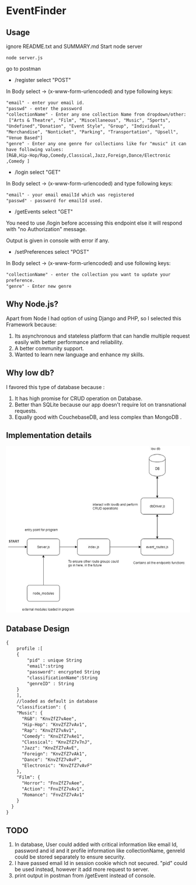 # EventFinder

## Usage

ignore README.txt and SUMMARY.md
Start node server 

```text
node server.js    
```

go to postman

* /register select "POST"

In Body select -&gt; \(x-www-form-urlencoded\) and type following keys:

```text
"email" - enter your email id.
"passwd" - enter the password
"collectionName" - Enter any one collection Name from dropdown/other:
 ["Arts & Theatre", "Film", "Miscellaneous", "Music", "Sports", "Undefined","Donation", "Event Style", "Group", "Individual", "Merchandise", "Nonticket", "Parking", "Transportation", "Upsell", "Venue Based"]
"genre" - Enter any one genre for collections like for "music" it can have following values:
[R&B,Hip-Hop/Rap,Comedy,Classical,Jazz,Foreign,Dance/Electronic ,Comedy ]
```

*  /login select "GET" 

In Body select -&gt; \(x-www-form-urlencoded\) and type following keys:

```text
"email" - your email emailId which was registered
"passwd" - password for emailId used.
```

* /getEvents select "GET"

You need to use /login before accessing this endpoint else it will respond with "no Authorization" message.

Output is given in console with error if any.

* /setPreferences select "POST" 

In Body select -&gt; \(x-www-form-urlencoded\) and use following keys:

```text
"collectionName" - enter the collection you want to update your preference.
"genre" - Enter new genre 
```

## Why Node.js? <a id="why-node-js"></a>

Apart from Node I had option of using Django and PHP, so I selected this Framework because:‌

1. Its asynchronous and stateless platform that can handle multiple request easily with better performance and reliability.
2. A better community support.
3. Wanted to learn new language and enhance my skills.

## Why low db? <a id="why-low-db"></a>

I favored this type of database because :‌

1. It has high promise for CRUD operation on Database. 
2. Better than SQLite because our app doesn't require lot on transnational requests.
3. Equally good with CouchebaseDB, and less complex than MongoDB .

## Implementation details

![design of my code](.gitbook/assets/untitled-diagram.jpg)

## Database Design

```text
{
    profile :[
    {
        "pid" : unique String
        "email":string
        "password": encrypted String
        "classificationName":String
        "genreID" : String
    }
    ],
    //loaded as default in database
    "classification": {
    "Music": {
      "R&B": "KnvZfZ7vAee",
      "Hip-Hop": "KnvZfZ7vAv1",
      "Rap": "KnvZfZ7vAv1",
      "Comedy": "KnvZfZ7vAe1",
      "Classical": "KnvZfZ7v7nJ",
      "Jazz": "KnvZfZ7vAvE",
      "Foreign": "KnvZfZ7vAk1",
      "Dance": "KnvZfZ7vAvF",
      "Electronic": "KnvZfZ7vAvF"
    },
    "Film": {
      "Horror": "FnvZfZ7vAee",
      "Action": "FnvZfZ7vAv1",
      "Romance": "FnvZfZ7vAv1"
    }
  }
}
```

## TODO 

1. In database, User could added with critical information like email Id, password and id and it profile information like collectionName, genreId could be stored separately to ensure security.
2. I have passed email Id in session cookie which not secured. "pid"  could be used instead, however it add more request to server.
3. print output in postman from /getEvent instead of console.

